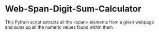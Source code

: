 # Web-Span-Digit-Sum-Calculator
This Python script extracts all the &lt;span> elements from a given webpage and sums up all the numeric values found within them.
